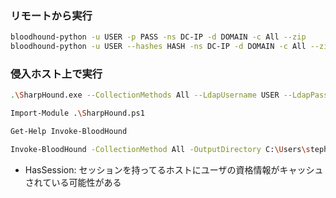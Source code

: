 ### リモートから実行
```sh
bloodhound-python -u USER -p PASS -ns DC-IP -d DOMAIN -c All --zip
bloodhound-python -u USER --hashes HASH -ns DC-IP -d DOMAIN -c All --zip
```

### 侵入ホスト上で実行
```sh
.\SharpHound.exe --CollectionMethods All --LdapUsername USER --LdapPassword PASS --domain DOMAIN --domaincontroller DC-IP --OutputDirectory PATH
```

```sh
Import-Module .\SharpHound.ps1

Get-Help Invoke-BloodHound

Invoke-BloodHound -CollectionMethod All -OutputDirectory C:\Users\stephanie\Desktop\ -OutputPrefix "corp audit"
```

- HasSession: セッションを持ってるホストにユーザの資格情報がキャッシュされている可能性がある